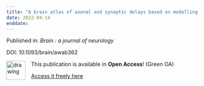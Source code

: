 ```yaml
---
title: "A brain atlas of axonal and synaptic delays based on modelling of cortico-cortical evoked potentials."
date: 2022-04-14
enddate:
---
```


Published in: *Brain : a journal of neurology*

DOI: 10.1093/brain/awab362

<img src="https://upload.wikimedia.org/wikipedia/commons/thumb/7/77/Open_Access_logo_PLoS_transparent.svg/800px-Open_Access_logo_PLoS_transparent.svg.png" alt="drawing" width="50" align="left"/> &nbsp;&nbsp;&nbsp;This publication is available in **Open Access**! (Green OA)

&nbsp;&nbsp;&nbsp;[Access it freely here](https://hal.sorbonne-universite.fr/hal-03457509/file/awab362.pdf
)

